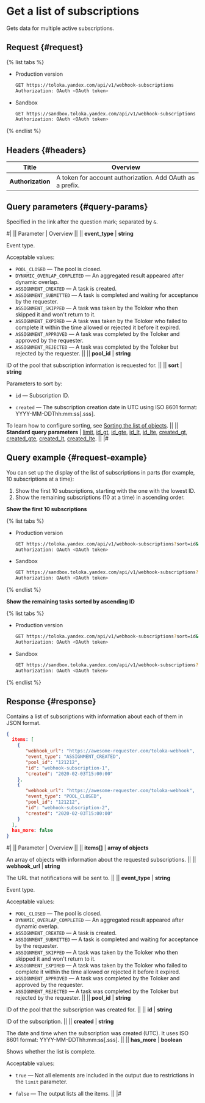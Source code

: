 # Get a list of subscriptions

Gets data for multiple active subscriptions.

## Request {#request}

{% list tabs %}

- Production version

  ```bash
  GET https://toloka.yandex.com/api/v1/webhook-subscriptions
  Authorization: OAuth <OAuth token>
  ```

- Sandbox

  ```bash
  GET https://sandbox.toloka.yandex.com/api/v1/webhook-subscriptions
  Authorization: OAuth <OAuth token>
  ```
{% endlist %}

## Headers {#headers}

Title | Overview
----- | -----
**Authorization** | A token for account authorization. Add OAuth as a prefix.


## Query parameters {#query-params}

Specified in the link after the question mark; separated by `&`.

#|
|| Parameter | Overview ||
|| **event_type** | **string**

Event type.

Acceptable values:

- `POOL_CLOSED` — The pool is closed.
- `DYNAMIC_OVERLAP_COMPLETED` — An aggregated result appeared after dynamic overlap.
- `ASSIGNMENT_CREATED` — A task is created.
- `ASSIGNMENT_SUBMITTED` — A task is completed and waiting for acceptance by the requester.
- `ASSIGNMENT_SKIPPED` — A task was taken by the Toloker who then skipped it and won't return to it.
- `ASSIGNMENT_EXPIRED` — A task was taken by the Toloker who failed to complete it within the time allowed or rejected it before it expired.
- `ASSIGNMENT_APPROVED` — A task was completed by the Toloker and approved by the requester.
- `ASSIGNMENT_REJECTED` — A task was completed by the Toloker but rejected by the requester. ||
|| **pool_id** | **string**

ID of the pool that subscription information is requested for. ||
|| **sort** | **string**

Parameters to sort by:

- `id` — Subscription ID.

- `created` — The subscription creation date in UTC using ISO 8601 format: YYYY-MM-DDThh:mm:ss[.sss].


To learn how to configure sorting, see [Sorting the list of objects](sorting.md). ||
|| **Standard query parameters** |
[limit](./standard-query-parameters.md#limit), [id_gt](./standard-query-parameters.md#id_gt), [id_gte](./standard-query-parameters.md#id_gte), [id_lt](./standard-query-parameters.md#id_lt), [id_lte](./standard-query-parameters.md#id_lte), [created_gt](./standard-query-parameters.md#created_gt), [created_gte](./standard-query-parameters.md#created_gte), [created_lt](./standard-query-parameters.md#created_lt), [created_lte](./standard-query-parameters.md#created_lte). ||
|#

## Query example {#request-example}

You can set up the display of the list of subscriptions in parts (for example, 10 subscriptions at a time):
1. Show the first 10 subscriptions, starting with the one with the lowest ID.
1. Show the remaining subscriptions (10 at a time) in ascending order.

**Show the first 10 subscriptions**

{% list tabs %}

- Production version

  ```bash
  GET https://toloka.yandex.com/api/v1/webhook-subscriptions?sort=id&limit=10
  Authorization: OAuth <OAuth token>
  ```

- Sandbox

  ```bash
  GET https://sandbox.toloka.yandex.com/api/v1/webhook-subscriptions?sort=id&limit=10
  Authorization: OAuth <OAuth token>
  ```
{% endlist %}

**Show the remaining tasks sorted by ascending ID**

{% list tabs %}

- Production version

  ```bash
  GET https://toloka.yandex.com/api/v1/webhook-subscriptions?sort=id&limit=10&id_gt=<ID of the last subsciption from the previous response>
  Authorization: OAuth <OAuth token>
  ```

- Sandbox

  ```bash
  GET https://sandbox.toloka.yandex.com/api/v1/webhook-subscriptions?sort=id&limit=10&id_gt=<ID of the last subsciption from the previous response>
  Authorization: OAuth <OAuth token>
  ```

{% endlist %}

## Response {#response}

Contains a list of subscriptions with information about each of them in JSON format.

```json
{
  items: [
    {
       "webhook_url": "https://awesome-requester.com/toloka-webhook",
       "event_type": "ASSIGNMENT_CREATED",
       "pool_id": "121212",
       "id": "webhook-subscription-1",
       "created": "2020-02-03T15:00:00"
    },
    {
       "webhook_url": "https://awesome-requester.com/toloka-webhook",
       "event_type": "POOL_CLOSED",
       "pool_id": "121212",
       "id": "webhook-subscription-2",
       "created": "2020-02-03T15:00:00"
    }
  ],
  has_more: false
}
```

#|
|| Parameter | Overview ||
|| **items[]** | **array of objects**

An array of objects with information about the requested subscriptions. ||
|| **webhook_url** | **string**

The URL that notifications will be sent to. ||
|| **event_type** | **string**

Event type.

Acceptable values:

- `POOL_CLOSED` — The pool is closed.
- `DYNAMIC_OVERLAP_COMPLETED` — An aggregated result appeared after dynamic overlap.
- `ASSIGNMENT_CREATED` — A task is created.
- `ASSIGNMENT_SUBMITTED` — A task is completed and waiting for acceptance by the requester.
- `ASSIGNMENT_SKIPPED` — A task was taken by the Toloker who then skipped it and won't return to it.
- `ASSIGNMENT_EXPIRED` — A task was taken by the Toloker who failed to complete it within the time allowed or rejected it before it expired.
- `ASSIGNMENT_APPROVED` — A task was completed by the Toloker and approved by the requester.
- `ASSIGNMENT_REJECTED` — A task was completed by the Toloker but rejected by the requester. ||
|| **pool_id** | **string**

ID of the pool that the subscription was created for. ||
|| **id** | **string**

ID of the subscription. ||
|| **created** | **string**

The date and time when the subscription was created (UTC). It uses ISO 8601 format: YYYY-MM-DDThh:mm:ss[.sss]. ||
|| **has_more** | **boolean**

Shows whether the list is complete.

Acceptable values:

- `true` — Not all elements are included in the output due to restrictions in the `limit` parameter.

- `false` — The output lists all the items. ||
|#
